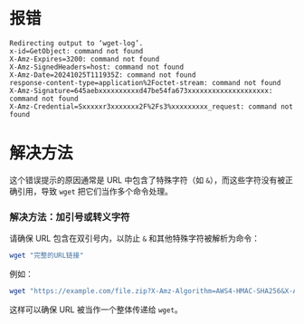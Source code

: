 # 报错
```text
Redirecting output to ‘wget-log’.
x-id=GetObject: command not found
X-Amz-Expires=3200: command not found
X-Amz-SignedHeaders=host: command not found
X-Amz-Date=20241025T111935Z: command not found
response-content-type=application%2Foctet-stream: command not found
X-Amz-Signature=645aebxxxxxxxxxxd47be54fa673xxxxxxxxxxxxxxxxxxxx: command not found
X-Amz-Credential=Sxxxxxr3xxxxxxx2F%2Fs3%xxxxxxxxx_request: command not found
```

# 解决方法

这个错误提示的原因通常是 URL 中包含了特殊字符（如 `&`），而这些字符没有被正确引用，导致 `wget` 把它们当作多个命令处理。

### 解决方法：加引号或转义字符

请确保 URL 包含在双引号内，以防止 `&` 和其他特殊字符被解析为命令：

```bash
wget "完整的URL链接"
```

例如：

```bash
wget "https://example.com/file.zip?X-Amz-Algorithm=AWS4-HMAC-SHA256&X-Amz-Credential=SNkrsWur39A9Vg5Hfe94%2F20241025%2F%2Fs3%2Faws4_request&X-Amz-Date=20241025T111935Z&X-Amz-Expires=3200&X-Amz-SignedHeaders=host&X-Amz-Signature=645aeb6fda722f8f96e82fdd47be54fa6735a9c554feec4951262f61507c03e2"
```

这样可以确保 URL 被当作一个整体传递给 `wget`。
